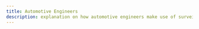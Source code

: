 ```yaml
---
title: Automotive Engineers
description: explanation on how automotive engineers make use of surveilr.
---
```


